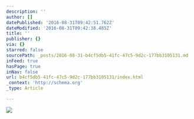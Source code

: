 ```yaml
---
description: ''
author: []
datePublished: '2016-08-31T09:42:51.762Z'
dateModified: '2016-08-31T09:42:38.485Z'
title: ''
publisher: {}
via: {}
starred: false
sourcePath: _posts/2016-08-31-b4cf5db5-41fc-47c5-9d2c-177bb3105131.md
inFeed: true
hasPage: true
inNav: false
url: b4cf5db5-41fc-47c5-9d2c-177bb3105131/index.html
_context: 'http://schema.org'
_type: Article

---
```

![](https://the-grid-user-content.s3-us-west-2.amazonaws.com/df68167c-c9bb-4632-80d1-e43c52383f2b.png)